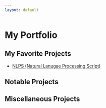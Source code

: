 ```yaml
---
layout: default
---
```


# My Portfolio
## My Favorite Projects
- [NLPS (Natural Lanugae Processing Script)](Projects/NLPS.md)
## Notable Projects
## Miscellaneous Projects
